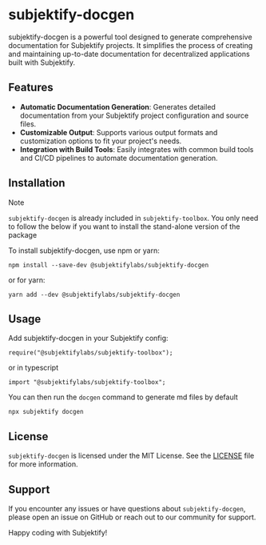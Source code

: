 # subjektify-docgen

subjektify-docgen is a powerful tool designed to generate comprehensive documentation for Subjektify projects. It simplifies the process of creating and maintaining up-to-date documentation for decentralized applications built with Subjektify.

## Features
- **Automatic Documentation Generation**: Generates detailed documentation from your Subjektify project configuration and source files.
- **Customizable Output**: Supports various output formats and customization options to fit your project's needs.
- **Integration with Build Tools**: Easily integrates with common build tools and CI/CD pipelines to automate documentation generation.

## Installation

> [!NOTE]
> `subjektify-docgen` is already included in `subjektify-toolbox`. You only need to follow the below if you want to install the stand-alone version of the package

To install subjektify-docgen, use npm or yarn:

```
npm install --save-dev @subjektifylabs/subjektify-docgen
```

or for yarn:

```
yarn add --dev @subjektifylabs/subjektify-docgen
```

## Usage

Add subjektify-docgen in your Subjektify config:

```
require("@subjektifylabs/subjektify-toolbox");
```

or in typescript

```
import "@subjektifylabs/subjektify-toolbox";
```

You can then run the `docgen` command to generate md files by default

```
npx subjektify docgen
```

## License

`subjektify-docgen` is licensed under the MIT License. See the [LICENSE](../LICENSE) file for more information.

## Support

If you encounter any issues or have questions about `subjektify-docgen`, please open an issue on GitHub or reach out to our community for support.

Happy coding with Subjektify!